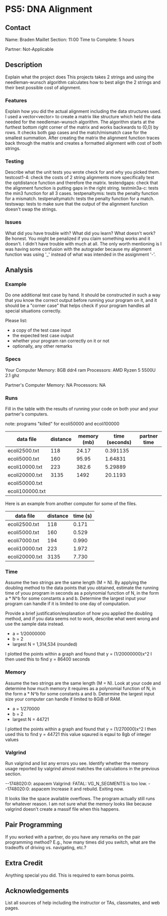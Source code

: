 # PS5: DNA Alignment

## Contact
Name: Braden Maillet
Section: 11:00
Time to Complete: 5 hours

Partner: Not-Applicable

## Description
Explain what the project does
    This projects takes 2 strings and using the needleman-wunsch algorithm calculates
    how to best align the 2 strings and their best possible cost of alignment.

### Features
Explain how you did the actual alignment including the data structures used.
    I used a vector<vector<int>> to create a matrix like structure which held the
    data needed for the needleman-wunsch algorithm. The algorithm starts at the
    furthest bottom right corner of the matrix and works backwards to (0,0) by rows.
    It checks both gap cases and the match/mismatch case for the smallest summation.
    After creating the matrix the alignment function traces back through the matrix
    and creates a formatted alignment with cost of both strings.

### Testing
Describe what the unit tests you wrote check for and why you picked them.
    testcost1-4: check the costs of 2 string alignments
                more specifically test the optdistance function
                and therefore the matrix.
    testendgaps: check that the alignment function is putting gaps in
                 the right string.
    testmin3a-c: tests the min3 function for all 3 cases.
    testpenaltymis: tests the penalty function for a mismatch.
    testpenaltymatch: tests the penalty function for a match.
    testswap: tests to make sure that the output of 
             the alignment function doesn't swap the strings.
### Issues
What did you have trouble with?  What did you learn?  What doesn't work?  Be honest.  You might be penalized if you claim something works and it doesn't.
    I didn't have trouble with much at all. The only worth mentioning is I was having some confusion with the autograder because
    my alignment function was using '_' instead of what was intended in the assignment '-'.

## Analysis

### Example
Do one additional test case by hand. It should be constructed in such a way that you know the correct  output before running your program on it, and it should be a "corner case" that helps check if your program handles all special situations correctly. 

Please list:
 - a copy of the test case input
 - the expected test case output
 - whether your program ran correctly on it or not
 - optionally, any other remarks

### Specs
Your Computer
Memory: 8GB ddr4 ram
Processors: AMD Ryzen 5 5500U 2.1 ghz

Partner's Computer
Memory: NA
Processors: NA

### Runs
Fill in the table with the results of running your code on both your and your partner's computers.

note: programs "killed" for ecoli50000 and ecoli100000

| data file     | distance | memory (mb) | time (seconds) | partner time |
|---------------|----------|-------------|----------------|--------------|
|ecoli2500.txt  |     118  |    24.17    | 0.391135       |              |
|ecoli5000.txt  |  160     |     95.95   |  1.64831       |              |
|ecoli10000.txt |    223   |  382.6      |  5.29889       |              |
|ecoli20000.txt |  3135    |  1492       |  20.1193       |              |
|ecoli50000.txt |          |             |                |              |
|ecoli100000.txt|          |             |                |              |

Here is an example from another computer for some of the files.

| data file    | distance | time (s) |
|--------------|----------|----------|
|ecoli2500.txt |      118 |    0.171 |
|ecoli5000.txt |      160 |    0.529 |
|ecoli7000.txt |      194 |    0.990 |
|ecoli10000.txt|      223 |    1.972 |
|ecoli20000.txt|     3135 |    7.730 |

### Time
Assume the two strings are the same length (M = N).  By applying the doubling method to the data points that you obtained, estimate the running time of youu program in seconds as a polynomial function of N, in the form a * N^b for some constants a and b.  Determine the largest input your program can handle if it is limited to one day of computation.

Provide a brief justification/explanation of how you applied the doubling method, and if you data seems not to work, describe what went wrong and use the sample data instead.
 - a = 1/20000000
 - b = 2
 - largest N = 1,314,534 (rounded)

 I plotted the points within a graph and found that y = (1/20000000)x^2 I then used this to find y = 86400 seconds

### Memory
Assume the two strings are the same length (M = N).  Look at your code and determine how much memory it requires as a polynomial function of N, in the form a * N^b for some constants a and b.  Determine the largest input size your computer can handle if limited to 8GiB of RAM.
 - a = 1/270000
 - b = 2
 - largest N = 44721

  I plotted the points within a graph and found that y = (1/270000)x^2 I then used this to find y = 44721
  this value sqaured is eqaul to 8gb of integer values

### Valgrind
Run valgrind and list any errors you see.  Identify whether the memory usage reported by valgrind almost matches the calculations in the previous section.

--1748020:0: aspacem Valgrind: FATAL: VG_N_SEGMENTS is too low.
--1748020:0: aspacem   Increase it and rebuild.  Exiting now.

It looks like the space available overflows. The program actually still runs for whatever reason. I am not sure what the memory looks like because valgrind doesn't create a massif file when this happens.

## Pair Programming
If you worked with a partner, do you have any remarks on the pair programming method? E.g., how many times did you switch, what are the tradeoffs of driving vs. navigating, etc.?

## Extra Credit
Anything special you did.  This is required to earn bonus points.

## Acknowledgements
List all sources of help including the instructor or TAs, classmates, and web pages.

